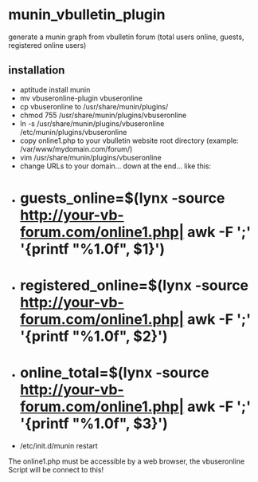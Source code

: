 # munin_vbulletin_plugin
generate a munin graph from vbulletin forum (total users online, guests, registered online users)

## installation

* aptitude install munin
* mv vbuseronline-plugin vbuseronline
* cp vbuseronline to /usr/share/munin/plugins/
* chmod 755 /usr/share/munin/plugins/vbuseronline
* ln -s /usr/share/munin/plugins/vbuseronline /etc/munin/plugins/vbuseronline
* copy online1.php to your vbulletin website root directory (example: /var/www/mydomain.com/forum/)
* vim /usr/share/munin/plugins/vbuseronline 
* change URLs to your domain... down at the end... like this: 
* # guests_online=$(lynx -source http://your-vb-forum.com/online1.php| awk -F ';' '{printf "%1.0f", $1}')
* # registered_online=$(lynx -source http://your-vb-forum.com/online1.php| awk -F ';' '{printf "%1.0f", $2}')
* # online_total=$(lynx -source http://your-vb-forum.com/online1.php| awk -F ';' '{printf "%1.0f", $3}')
* /etc/init.d/munin restart

The online1.php must be accessible by a web browser, the vbuseronline Script will be connect to this!
